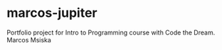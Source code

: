 # marcos-jupiter
Portfolio project for Intro to Programming course with Code the Dream.
Marcos Msiska